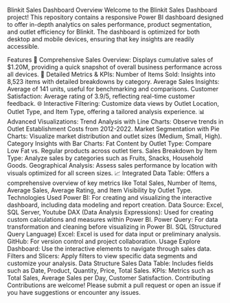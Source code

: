 Blinkit Sales Dashboard
Overview
Welcome to the Blinkit Sales Dashboard project! This repository contains a responsive Power BI dashboard designed to offer in-depth analytics on sales performance, product segmentation, and outlet efficiency for Blinkit. The dashboard is optimized for both desktop and mobile devices, ensuring that key insights are readily accessible.

Features
🚀 Comprehensive Sales Overview: Displays cumulative sales of $1.20M, providing a quick snapshot of overall business performance across all devices.
🎯 Detailed Metrics & KPIs:
Number of Items Sold: Insights into 8,523 items with detailed breakdowns by category.
Average Sales Insights: Average of 141 units, useful for benchmarking and comparisons.
Customer Satisfaction: Average rating of 3.9/5, reflecting real-time customer feedback.
🌐 Interactive Filtering: Customize data views by Outlet Location, Outlet Type, and Item Type, offering a tailored analysis experience.
📊 Advanced Visualizations:
Trend Analysis with Line Charts: Observe trends in Outlet Establishment Costs from 2012-2022.
Market Segmentation with Pie Charts: Visualize market distribution and outlet sizes (Medium, Small, High).
Category Insights with Bar Charts:
Fat Content by Outlet Type: Compare Low Fat vs. Regular products across outlet tiers.
Sales Breakdown by Item Type: Analyze sales by categories such as Fruits, Snacks, Household Goods.
Geographical Analysis: Assess sales performance by location with visuals optimized for all screen sizes.
📈 Integrated Data Table: Offers a comprehensive overview of key metrics like Total Sales, Number of Items, Average Sales, Average Rating, and Item Visibility by Outlet Type.
Technologies Used
Power BI: For creating and visualizing the interactive dashboard, including data modeling and report creation.
Data Source: Excel, SQL Server, Youtube
DAX (Data Analysis Expressions): Used for creating custom calculations and measures within Power BI.
Power Query: For data transformation and cleaning before visualizing in Power BI.
SQL (Structured Query Language)
Excel: Excel is used for data input or preliminary analysis.
GitHub: For version control and project collaboration.
Usage
Explore Dashboard: Use the interactive elements to navigate through sales data.
Filters and Slicers: Apply filters to view specific data segments and customize your analysis.
Data Structure
Sales Data Table: Includes fields such as Date, Product, Quantity, Price, Total Sales.
KPIs: Metrics such as Total Sales, Average Sales per Day, Customer Satisfaction.
Contributing
Contributions are welcome! Please submit a pull request or open an issue if you have suggestions or encounter any issues.
